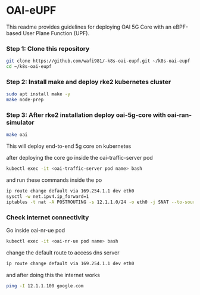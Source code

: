 # OAI-eUPF

This readme provides guidelines for deploying OAI 5G Core with an eBPF-based User Plane Function (UPF).
### Step 1: Clone this repository
```bash
git clone https://github.com/wafi981/-k8s-oai-eupf.git ~/k8s-oai-eupf
cd ~/k8s-oai-eupf
```
### Step 2: Install make and deploy rke2 kubernetes cluster
```bash
sudo apt install make -y
make node-prep
```
### Step 3: After rke2 installation deploy oai-5g-core with oai-ran-simulator
```bash
make oai
```
This will deploy end-to-end 5g core on kubernetes

after deploying the core go inside the oai-traffic-server pod 
```bash
kubectl exec -it <oai-traffic-server pod name> bash
```
and run these commands inside the po
```bash
ip route change default via 169.254.1.1 dev eth0
sysctl -w net.ipv4.ip_forward=1
iptables -t nat -A POSTROUTING -s 12.1.1.0/24 -o eth0 -j SNAT --to-source <eth0 ip address>
```
### Check internet connectivity 
Go inside oai-nr-ue pod 
```bash
kubectl exec -it <oai-nr-ue pod name> bash
```
change the default route to access dns server
```bash
ip route change default via 169.254.1.1 dev eth0
```
and after doing this the internet works
```bash
ping -I 12.1.1.100 google.com
```
